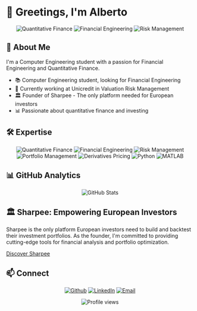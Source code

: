 # 👋 Greetings, I'm Alberto

<div align="center">
  <img src="https://img.shields.io/badge/Quantitative%20Finance-22333B?style=for-the-badge&logoColor=EAE0D5" alt="Quantitative Finance"/>
  <img src="https://img.shields.io/badge/Financial%20Engineering-22333B?style=for-the-badge&logoColor=EAE0D5" alt="Financial Engineering"/>
  <img src="https://img.shields.io/badge/Risk%20Management-22333B?style=for-the-badge&logoColor=EAE0D5" alt="Risk Management"/>
</div>

## 🚀 About Me

I'm a Computer Engineering student with a passion for Financial Engineering and Quantitative Finance.

- 📚 Computer Engineering student, looking for Financial Engineering
- 💼 Currently working at Unicredit in Valuation Risk Management
- 🏛 Founder of Sharpee - The only platform needed for European investors
- 📊 Passionate about quantitative finance and investing

## 🛠 Expertise

<div align="center">

![Quantitative Finance](https://img.shields.io/badge/Quantitative%20Finance-22333B?style=flat-square&logoColor=EAE0D5)
![Financial Engineering](https://img.shields.io/badge/Financial%20Engineering-22333B?style=flat-square&logoColor=EAE0D5)
![Risk Management](https://img.shields.io/badge/Risk%20Management-22333B?style=flat-square&logoColor=EAE0D5)
![Portfolio Management](https://img.shields.io/badge/Portfolio%20Management-22333B?style=flat-square&logoColor=EAE0D5)
![Derivatives Pricing](https://img.shields.io/badge/Derivatives%20Pricing-22333B?style=flat-square&logoColor=EAE0D5)
![Python](https://img.shields.io/badge/Python-22333B?style=flat-square&logo=python&logoColor=EAE0D5)
![MATLAB](https://img.shields.io/badge/MATLAB-22333B?style=flat-square&logoColor=EAE0D5)

</div>

## 📊 GitHub Analytics

<div align="center">
  <img src="https://github-readme-stats.vercel.app/api?username=albertotoia&show_icons=true&theme=gruvbox_light" alt="GitHub Stats" />
</div>

## 🏛 Sharpee: Empowering European Investors

Sharpee is the only platform European investors need to build and backtest their investment portfolios. As the founder, I'm committed to providing cutting-edge tools for financial analysis and portfolio optimization.

[Discover Sharpee](https://www.albertotoia.com)

## 📫 Connect

<div align="center">
  
[![Github](https://img.shields.io/badge/-Github-C6AC8F?style=for-the-badge&logo=github&logoColor=0A0908)](https://github.com/AlbertoToia)
[![LinkedIn](https://img.shields.io/badge/-LinkedIn-C6AC8F?style=for-the-badge&logo=linkedin&logoColor=0A0908)](https://linkedin.com/in/AlbertoToia)
[![Email](https://img.shields.io/badge/-Email-C6AC8F?style=for-the-badge&logo=gmail&logoColor=0A0908)](mailto:info@albertotoia.com)

</div>

<div align="center">
  <img src="https://komarev.com/ghpvc/?username=albertotoia&color=5E503F&style=flat-square" alt="Profile views" />
</div>
